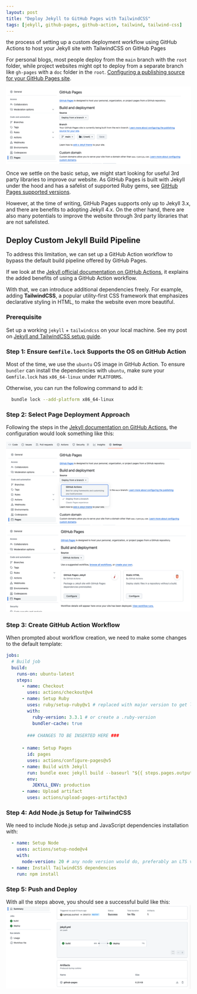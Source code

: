 ```yaml
---
layout: post
title: "Deploy Jekyll to GitHub Pages with TailwindCSS"
tags: [jekyll, github-pages, github-action, tailwind, tailwind-css]
---
```


the process of setting up a custom deployment workflow using GitHub Actions to host your Jekyll site with TailwindCSS on GitHub Pages

For personal blogs, most people deploy from the `main` branch with the `root` folder, while project websites might opt to deploy from a separate branch like `gh-pages` with a `doc` folder in the `root`. [Configuring a publishing source for your GitHub Pages site](https://docs.github.com/en/pages/getting-started-with-github-pages/configuring-a-publishing-source-for-your-github-pages-site).

![Deploy from branch](/assets/screenshots/2024-07-30/deploy-from-branch.png)

Once we settle on the basic setup, we might start looking for useful 3rd party libraries to improve our website. As GitHub Pages is built with Jekyll under the hood and has a safelist of supported Ruby gems, see [GitHub Pages supported versions](https://pages.github.com/versions/).

However, at the time of writing, GitHub Pages supports only up to Jekyll 3.x, and there are benefits to adopting Jekyll 4.x. On the other hand, there are also many potentials to improve the website through 3rd party libraries that are not safelisted.

## Deploy Custom Jekyll Build Pipeline
To address this limitation, we can set up a GitHub Action workflow to bypass the default build pipeline offered by GitHub Pages.

If we look at the [Jekyll official documentation on GitHub Actions](https://jekyllrb.com/docs/continuous-integration/github-actions/), it explains the added benefits of using a GitHub Action workflow.

With that, we can introduce additional dependencies freely. For example, adding **TailwindCSS**, a popular utility-first CSS framework that emphasizes declarative styling in HTML, to make the website even more beautiful.

### Prerequisite

Set up a working `jekyll` + `tailwindcss` on your local machine. See my post on [Jekyll and TailwindCSS setup guide](https://www.ryancyq.com/posts/2024/07/24/building-a-static-site-with-jekyll-and-tailwind-css).

### Step 1: Ensure `Gemfile.lock` Supports the OS on GitHub Action

Most of the time, we use the `ubuntu` OS image in GitHub Action. To ensure `bundler` can install the dependencies with `ubuntu`, make sure your `Gemfile.lock` has `x86_64-linux` under `PLATFORMS`. 

Otherwise, you can run the following command to add it:
```sh
  bundle lock --add-platform x86_64-linux
```

### Step 2: Select Page Deployment Approach

Following the steps in the [Jekyll documentation on GitHub Actions](https://jekyllrb.com/docs/continuous-integration/github-actions/), the configuration would look something like this:

![Deploy with GitHub Actions](/assets/screenshots/2024-07-30/deploy-with-gha.png)
![Configure GitHub Actions workflow](/assets/screenshots/2024-07-30/deploy-with-gha-configure-template.png)

### Step 3: Create GitHub Action Workflow

When prompted about workflow creation, we need to make some changes to the default template:
```yaml
jobs:
  # Build job
  build:
    runs-on: ubuntu-latest
    steps:
      - name: Checkout
        uses: actions/checkout@v4
      - name: Setup Ruby
        uses: ruby/setup-ruby@v1 # replaced with major version to get latest updates
        with:
          ruby-version: 3.3.1 # or create a .ruby-version
          bundler-cache: true

        ### CHANGES TO BE INSERTED HERE ###
      
      - name: Setup Pages
        id: pages
        uses: actions/configure-pages@v5
      - name: Build with Jekyll
        run: bundle exec jekyll build --baseurl "${{ steps.pages.outputs.base_path }}"
        env:
          JEKYLL_ENV: production
      - name: Upload artifact
        uses: actions/upload-pages-artifact@v3
```

### Step 4: Add Node.js Setup for TailwindCSS

We need to include Node.js setup and JavaScript dependencies installation with:
```yaml
  - name: Setup Node
    uses: actions/setup-node@v4
    with:
      node-version: 20 # any node version would do, preferably an LTS version
  - name: Install TailwindCSS dependencies
    run: npm install
```

### Step 5: Push and Deploy

With all the steps above, you should see a successful build like this:
![Deployment Successful](/assets/screenshots/2024-07-30/deployment-successful.png)